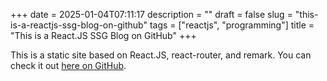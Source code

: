 +++
date = 2025-01-04T07:11:17
description = ""
draft = false
slug = "this-is-a-reactjs-ssg-blog-on-github"
tags = ["reactjs", "programming"]
title = "This is a React.JS SSG Blog on GitHub"
+++

This is a static site based on React.JS, react-router, and remark. You can check it out [here on GitHub](https://github.com/syamsudotdev/syamsu.dev).
